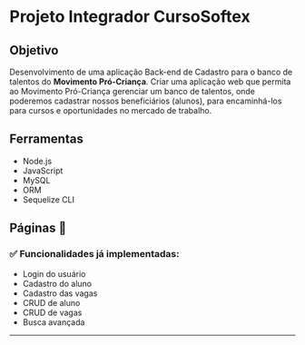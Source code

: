 # Projeto Integrador CursoSoftex

## Objetivo
Desenvolvimento de uma aplicação Back-end de Cadastro para o banco de talentos do **Movimento Pró-Criança**. Criar uma aplicação web que permita ao Movimento Pró-Criança gerenciar um banco de talentos, onde poderemos cadastrar nossos beneficiários (alunos), para encaminhá-los para cursos e oportunidades no mercado de trabalho.

## Ferramentas
- Node.js  
- JavaScript  
- MySQL  
- ORM  
- Sequelize CLI  

## Páginas  🚀
### ✅ Funcionalidades já implementadas:
- Login do usuário  
- Cadastro do aluno  
- Cadastro das vagas  
- CRUD de aluno  
- CRUD de vagas  
- Busca avançada  

---


